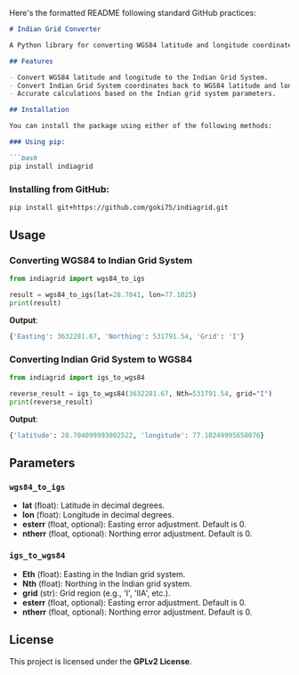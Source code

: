 Here's the formatted README following standard GitHub practices:

```markdown
# Indian Grid Converter

A Python library for converting WGS84 latitude and longitude coordinates to the Indian Grid System and vice versa.

## Features

- Convert WGS84 latitude and longitude to the Indian Grid System.
- Convert Indian Grid System coordinates back to WGS84 latitude and longitude.
- Accurate calculations based on the Indian grid system parameters.

## Installation

You can install the package using either of the following methods:

### Using pip:

```bash
pip install indiagrid
```

### Installing from GitHub:

```bash
pip install git+https://github.com/goki75/indiagrid.git
```

## Usage

### Converting WGS84 to Indian Grid System

```python
from indiagrid import wgs84_to_igs

result = wgs84_to_igs(lat=28.7041, lon=77.1025)
print(result)
```

**Output**:

```python
{'Easting': 3632281.67, 'Northing': 531791.54, 'Grid': 'I'}
```

### Converting Indian Grid System to WGS84

```python
from indiagrid import igs_to_wgs84

reverse_result = igs_to_wgs84(3632281.67, Nth=531791.54, grid="I")
print(reverse_result)
```

**Output**:

```python
{'latitude': 28.704099993002522, 'longitude': 77.10249995658076}
```

## Parameters

### `wgs84_to_igs`

- **lat** (float): Latitude in decimal degrees.
- **lon** (float): Longitude in decimal degrees.
- **esterr** (float, optional): Easting error adjustment. Default is 0.
- **ntherr** (float, optional): Northing error adjustment. Default is 0.

### `igs_to_wgs84`

- **Eth** (float): Easting in the Indian grid system.
- **Nth** (float): Northing in the Indian grid system.
- **grid** (str): Grid region (e.g., 'I', 'IIA', etc.).
- **esterr** (float, optional): Easting error adjustment. Default is 0.
- **ntherr** (float, optional): Northing error adjustment. Default is 0.

## License

This project is licensed under the **GPLv2 License**.
